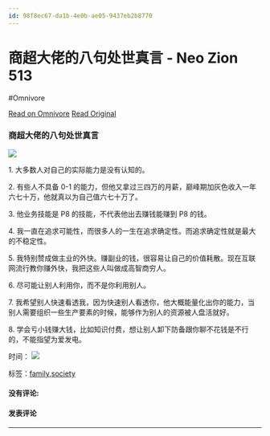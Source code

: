 ```yaml
---
id: 98f8ec67-da1b-4e0b-ae05-9437eb2b8770
---
```


# 商超大佬的八句处世真言 - Neo Zion 513
#Omnivore

[Read on Omnivore](https://omnivore.app/me/neo-zion-513-18c7a97f5ac)
[Read Original](https://cinacn.blogspot.com/2023/12/blog-post_302.html)

### 商超大佬的八句处世真言

[![](https://proxy-prod.omnivore-image-cache.app/320x213,ssPv86pxI5KYOP7AUaEcnQQY__zA2IHW3nu_aiOISNn8/https://blogger.googleusercontent.com/img/b/R29vZ2xl/AVvXsEj0e83T_kH3Zca4lpRFC9U5OZgGe8R7pnyKLlQLSNJoJeO7Ll2wQIsL5Ez_rcH6ul6qvNciMn31PwMa2ebLZ5zehuVNMazC97xStBNrWfgYeuuxzxRyQxOM-iM-PoE768vT7aigtF-_Dpd3X3AB0xCqxbnIUADsJmcm3hOVSHYQZTVvOnuRHbLUpUph4eZz/s320/LOCAL1701132103489UFRYP8DD12.jpg)](https://blogger.googleusercontent.com/img/b/R29vZ2xl/AVvXsEj0e83T%5FkH3Zca4lpRFC9U5OZgGe8R7pnyKLlQLSNJoJeO7Ll2wQIsL5Ez%5FrcH6ul6qvNciMn31PwMa2ebLZ5zehuVNMazC97xStBNrWfgYeuuxzxRyQxOM-iM-PoE768vT7aigtF-%5FDpd3X3AB0xCqxbnIUADsJmcm3hOVSHYQZTVvOnuRHbLUpUph4eZz/s1024/LOCAL1701132103489UFRYP8DD12.jpg)

1\. 大多数人对自己的实际能力是没有认知的。

2\. 有些人不具备 0-1 的能力，但他又拿过三四万的月薪，巅峰期加灰色收入一年六七十万，他就真以为自己值六七十万了。

3\. 他业务技能是 P8 的技能，不代表他出去赚钱能赚到 P8 的钱。

4\. 我一直在追求可能性，而很多人的一生在追求确定性。而追求确定性就是最大的不稳定性。

5\. 我特别赞成做主业的外快。赚副业的钱，很容易让自己的价值耗散。现在互联网流行教你赚外快，我把这些人叫做成高智商穷人。

6\. 尽可能让别人利用你，而不是你利用别人。

7\. 我希望别人快速看透我，因为快速别人看透你，他大概能量化出你的能力，当别人需要组织一些生产要素的时候，能够作为别人的资源被人盘活就好。

8\. 学会亏小钱赚大钱，比如知识付费，想让别人卸下防备跟你聊不花钱是不行的，不能指望为爱发电。

时间： [](https://cinacn.blogspot.com/2023/12/blog-post%5F302.html "permanent link") [ ![](https://proxy-prod.omnivore-image-cache.app/18x13,sqRRyEdP9fxAth2bTm6uLEc-f6iDp6eym6iRS9htcoZU/https://img1.blogblog.com/img/icon18_email.gif) ](https://www.blogger.com/email-post.g?blogID=9093791520746240673&postID=2889593306931453391 "通过电子邮件发送该帖") [ ](https://www.blogger.com/post-edit.g?blogID=9093791520746240673&postID=2889593306931453391&from=pencil "修改博文") 

标签：[family](https://cinacn.blogspot.com/search/label/family),[society](https://cinacn.blogspot.com/search/label/society) 

#### 没有评论:

#### 发表评论

---

